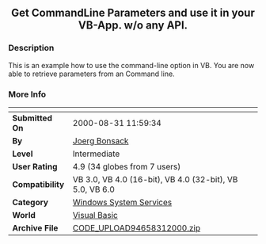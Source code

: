 ﻿<div align="center">

## Get CommandLine Parameters and use it in your VB\-App\. w/o any API\.


</div>

### Description

This is an example how to use the command-line option in VB. You are now able to retrieve parameters from an Command line.
 
### More Info
 


<span>             |<span>
---                |---
**Submitted On**   |2000-08-31 11:59:34
**By**             |[Joerg Bonsack](https://github.com/Planet-Source-Code/PSCIndex/blob/master/ByAuthor/joerg-bonsack.md)
**Level**          |Intermediate
**User Rating**    |4.9 (34 globes from 7 users)
**Compatibility**  |VB 3\.0, VB 4\.0 \(16\-bit\), VB 4\.0 \(32\-bit\), VB 5\.0, VB 6\.0
**Category**       |[Windows System Services](https://github.com/Planet-Source-Code/PSCIndex/blob/master/ByCategory/windows-system-services__1-35.md)
**World**          |[Visual Basic](https://github.com/Planet-Source-Code/PSCIndex/blob/master/ByWorld/visual-basic.md)
**Archive File**   |[CODE\_UPLOAD94658312000\.zip](https://github.com/Planet-Source-Code/joerg-bonsack-get-commandline-parameters-and-use-it-in-your-vb-app-w-o-any-api__1-11130/archive/master.zip)








